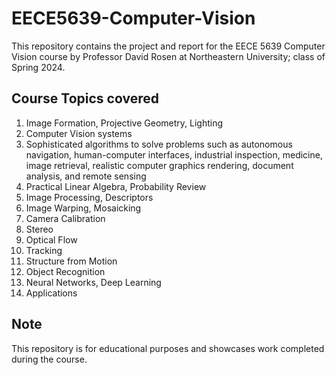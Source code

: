 # EECE5639-Computer-Vision

This repository contains the project and report for the EECE 5639 Computer Vision course by Professor David Rosen at Northeastern University; class of Spring 2024.

## Course Topics covered

1. Image Formation, Projective Geometry, Lighting
2. Computer Vision systems
3. Sophisticated algorithms to solve problems such as autonomous navigation, human-computer interfaces, industrial inspection, medicine, image retrieval, realistic computer graphics rendering, document analysis, and remote sensing
4. Practical Linear Algebra, Probability Review
5. Image Processing, Descriptors
6. Image Warping, Mosaicking
7. Camera Calibration
8. Stereo
9. Optical Flow
10. Tracking
11. Structure from Motion
12. Object Recognition
13. Neural Networks, Deep Learning
14. Applications

## Note

This repository is for educational purposes and showcases work completed during the course.

